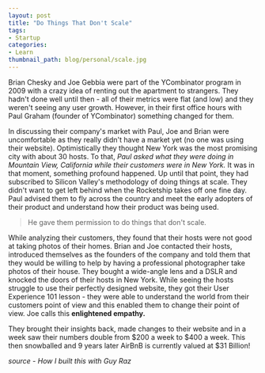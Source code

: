 ```yaml
---
layout: post
title: "Do Things That Don't Scale"
tags:
- Startup
categories:
- Learn
thumbnail_path: blog/personal/scale.jpg
---
```


Brian Chesky and Joe Gebbia were part of the YCombinator program in 2009 with a crazy idea of renting out the apartment to strangers. They hadn't done well until then - all of their metrics were flat (and low) and they weren't seeing any user growth. However, in their first office hours with Paul Graham (founder of YCombinator) something changed for them.

In discussing their company's market with Paul, Joe and Brian were uncomfortable as they really didn't have a market yet (no one was using their website). Optimistically they thought New York was the most promising city with about 30 hosts. To that, *Paul asked what they were doing in Mountain View, California while their customers were in New York.* It was in that moment, something profound happened. Up until that point, they had subscribed to Silicon Valley's methodology of doing things at scale. They didn't want to get left behind when the Rocketship takes off one fine day. Paul advised them to fly across the country and meet the early adopters of their product and understand how their product was being used.

> He gave them permission to do things that don't scale.

While analyzing their customers, they found that their hosts were not good at taking photos of their homes. Brian and Joe contacted their hosts, introduced themselves as the founders of the company and told them that they would be willing to help by having a professional photographer take photos of their house. They bought a wide-angle lens and a DSLR and knocked the doors of their hosts in New York. While seeing the hosts struggle to use their perfectly designed website, they got their User Experience 101 lesson - they were able to understand the world from their customers point of view and this enabled them to change their point of view. Joe calls this **enlightened empathy.**

They brought their insights back, made changes to their website and in a week saw their numbers double from $200 a week to $400 a week. This then snowballed and 9 years later AirBnB is currently valued at $31 Billion!

*source - How I built this with Guy Raz*